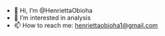 - 👋 Hi, I’m @HenriettaObioha
- 👀 I’m interested in analysis
- 📫 How to reach me: henriettaobioha1@gmail.com

<!---
HenriettaObioha/HenriettaObioha is a ✨ special ✨ repository because its `README.md` (this file) appears on your GitHub profile.
You can click the Preview link to take a look at your changes.
--->
